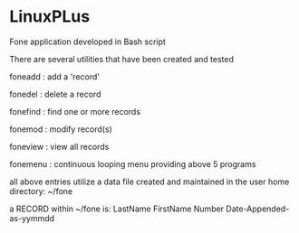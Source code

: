 # LinuxPLus
Fone application developed in Bash script

There are several utilities that have been created and tested

foneadd : add a 'record' 

fonedel : delete a record

fonefind : find one or more records

fonemod : modify record(s)

foneview : view all records

fonemenu : continuous looping menu providing above 5 programs


all above entries utilize a data file created and maintained in the user home directory:  ~/fone

a RECORD within ~/fone is:  LastName  FirstName  Number   Date-Appended-as-yymmdd

